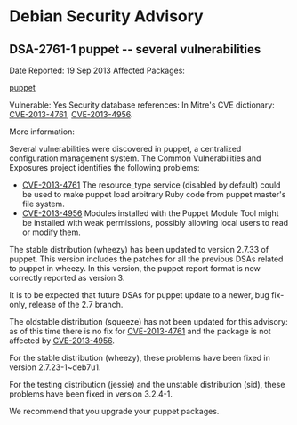 
Debian Security Advisory
========================


DSA-2761-1 puppet -- several vulnerabilities
--------------------------------------------



Date Reported:
19 Sep 2013
Affected Packages:

[puppet](https://packages.debian.org/src:puppet)

Vulnerable:
Yes
Security database references:
In Mitre's CVE dictionary: [CVE-2013-4761](https://security-tracker.debian.org/tracker/CVE-2013-4761), [CVE-2013-4956](https://security-tracker.debian.org/tracker/CVE-2013-4956).  

More information:

Several vulnerabilities were discovered in puppet, a centralized
configuration management system. The Common Vulnerabilities and
Exposures project identifies the following problems:


* [CVE-2013-4761](https://security-tracker.debian.org/tracker/CVE-2013-4761)
The resource\_type service (disabled by default) could be used to
 make puppet load arbitrary Ruby code from puppet master's file
 system.
* [CVE-2013-4956](https://security-tracker.debian.org/tracker/CVE-2013-4956)
Modules installed with the Puppet Module Tool might be installed
 with weak permissions, possibly allowing local users to read or
 modify them.


The stable distribution (wheezy) has been updated to version 2.7.33 of
puppet. This version includes the patches for all the previous DSAs
related to puppet in wheezy. In this version, the puppet report format
is now correctly reported as version 3.


It is to be expected that future DSAs for puppet update to a newer,
bug fix-only, release of the 2.7 branch.


The oldstable distribution (squeeze) has not been updated for this
advisory: as of this time there is no fix for
[CVE-2013-4761](https://security-tracker.debian.org/tracker/CVE-2013-4761)
and the package is not affected by
[CVE-2013-4956](https://security-tracker.debian.org/tracker/CVE-2013-4956).


For the stable distribution (wheezy), these problems have been fixed in
version 2.7.23-1~deb7u1.


For the testing distribution (jessie) and the unstable distribution (sid),
these problems have been fixed in version 3.2.4-1.


We recommend that you upgrade your puppet packages.





